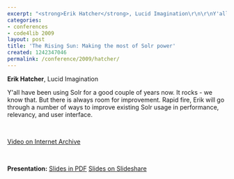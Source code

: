 ```yaml
---
excerpt: "<strong>Erik Hatcher</strong>, Lucid Imagination\r\n\r\nY'all have been using Solr for a good couple of years now. It rocks - we know that. But there is always room for improvement. Rapid fire, Erik will go through a number of ways to improve existing Solr usage in performance, relevancy, and user interface."
categories:
- conferences
- code4lib 2009
layout: post
title: 'The Rising Sun: Making the most of Solr power'
created: 1242347046
permalink: /conference/2009/hatcher/
---
```

<strong>Erik Hatcher</strong>, Lucid Imagination

Y'all have been using Solr for a good couple of years now. It rocks - we know that. But there is always room for improvement. Rapid fire, Erik will go through a number of ways to improve existing Solr usage in performance, relevancy, and user interface.

<p>&nbsp;</p>

<a href="http://www.archive.org/details/Code4lib2009TheRisingSunMakingTheMostOfSolrPower">Video on Internet Archive</a>

<p>&nbsp;</p>

<strong>Presentation:</strong>
<a href="http://code4lib.org/files/code4lib09-SolrRisingSun.pdf" target="_blank">Slides in PDF</a>
<a href="http://www.slideshare.net/erikhatcher/the-rising-sun-making-the-most-of-solr-power" target="_blank">Slides on Slideshare</a>
